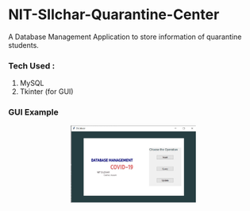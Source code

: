 # NIT-SIlchar-Quarantine-Center

A Database Management Application to store information of quarantine students.

### Tech Used :
  1. MySQL
  2. Tkinter (for GUI)

### GUI Example

<p align=center>
  <img src='dbms-gui-1.jpg' width="50%" height="50%"/>
</p>
